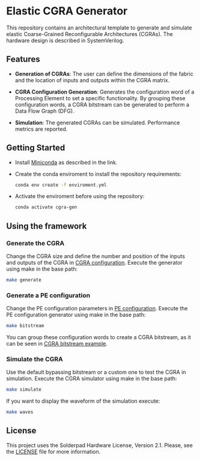 # Elastic CGRA Generator

This repository contains an architectural template to generate and simulate elastic Coarse-Grained Reconfigurable Architectures (CGRAs). The hardware design is described in SystemVerilog.

## Features

- **Generation of CGRAs**: The user can define the dimensions of the fabric and the location of inputs and outputs within the CGRA matrix.

- **CGRA Configuration Generation**: Generates the configuration word of a Processing Element to set a specific functionality. By grouping these configuration words, a CGRA bitstream can be generated to perform a Data Flow Graph (DFG).

- **Simulation**: The generated CGRAs can be simulated. Performance metrics are reported.

## Getting Started

- Install [Miniconda](https://docs.conda.io/en/latest/miniconda.html#linux-installers) as described in the link.
- Create the conda enviroment to install the repository requirements:

	```bash
	conda env create -f enviroment.yml
	```
- Activate the enviroment before using the repository:

	```bash
	conda activate cgra-gen
	```

## Using the framework

### Generate the CGRA

Change the CGRA size and define the number and position of the inputs and outputs of the CGRA in [CGRA configuration](./generator/CGRA_config.yaml). Execute the generator using make in the base path:

```bash
make generate
```

### Generate a PE configuration

Change the PE configuration parameters in [PE configuration](./bitstream/PE_config.yaml). Execute the PE configuration generator using make in the base path:

```bash
make bitstream
```

You can group these configuration words to create a CGRA bitstream, as it can be seen in [CGRA bitstream example](./tb/bitstream.h).

### Simulate the CGRA

Use the default bypassing bitstream or a custom one to test the CGRA in simulation. Execute the CGRA simulator using make in the base path:

```bash
make simulate
```

If you want to display the waveform of the simulation execute:
```bash
make waves
```

## License

This project uses the Solderpad Hardware License, Version 2.1. Please, see the [LICENSE](./LICENSE) file for more information.
